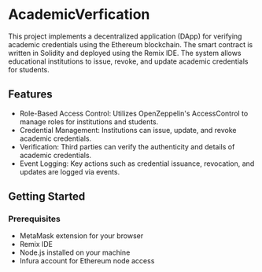 # AcademicVerfication
This project implements a decentralized application (DApp) for verifying academic credentials using the Ethereum blockchain. The smart contract is written in Solidity and deployed using the Remix IDE. The system allows educational institutions to issue, revoke, and update academic credentials for students.

## Features
- Role-Based Access Control: Utilizes OpenZeppelin's AccessControl to manage roles for institutions and students.
- Credential Management: Institutions can issue, update, and revoke academic credentials.
- Verification: Third parties can verify the authenticity and details of academic credentials.
- Event Logging: Key actions such as credential issuance, revocation, and updates are logged via events.


## Getting Started

### Prerequisites

- MetaMask extension for your browser
- Remix IDE
- Node.js installed on your machine
- Infura account for Ethereum node access

